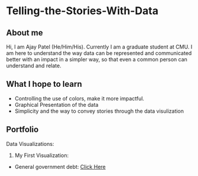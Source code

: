 # Telling-the-Stories-With-Data

## About me
Hi, I am Ajay Patel (He/Him/His). Currently I am a graduate student at CMU. I am here to understand the way data can be represented and communicated better with an impact in a simpler way, so that even a common person can understand and relate.

## What I hope to learn
- Controlling the use of colors, make it more impactful.
- Graphical Presentation of the data
- Simplicity and the way to convey stories through the data visulization

## Portfolio

Data Visualizations: 

1) My First Visualization:
  - General government debt: [Click Here](/dataviz2.md)
